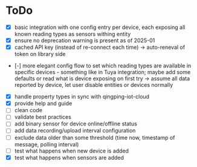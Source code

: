 # ToDo

- [x] basic integration with one config entry per device, each exposing all known reading types as sensors withing entity
- [x] ensure no deprecation warning is present as of 2025-01
- [x] cached API key (instead of re-connect each time) -> auto-reneval of token on library side
- [-] more elegant config flow to set which reading types are available in specific devices - something like in Tuya integration; maybe add some defaults or read what is device exposing on first try -> assume all data reported by device, let user disable entities or devices normally
- [x] handle property types in sync with qingping-iot-cloud
- [x] provide help and guide
- [ ] clean code
- [ ] validate best practices
- [ ] add binary sensor for device online/offline status
- [ ] add data recording/upload interval configuration
- [ ] exclude data older than some threshold (time now, timestamp of message, polling interval)
- [ ] test what happens when new device is added
- [x] test what happens when sensors are added